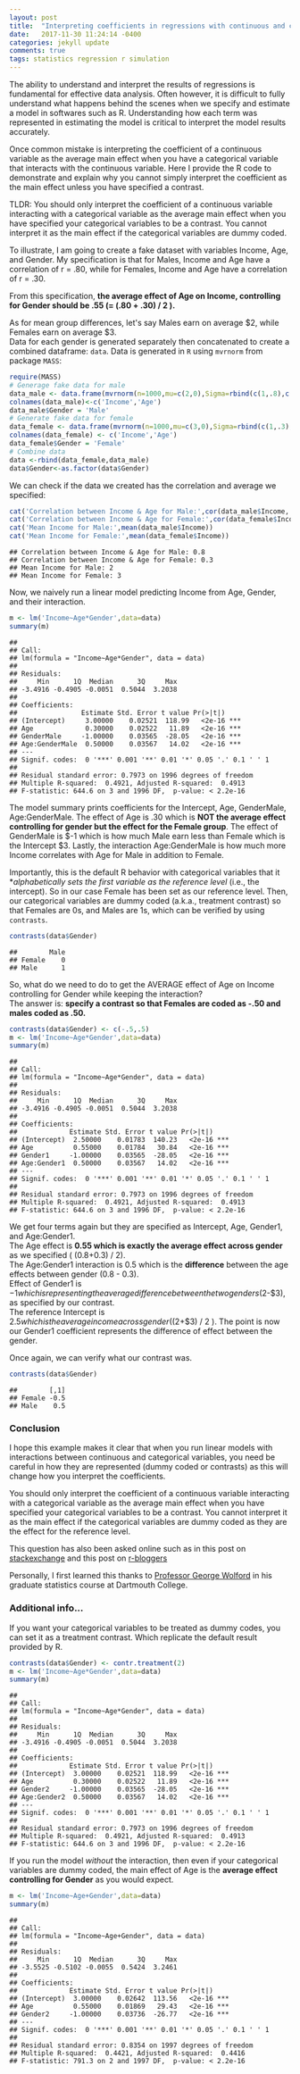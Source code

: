 ```yaml
---
layout: post
title:  "Interpreting coefficients in regressions with continuous and categorical variable interactions"
date:   2017-11-30 11:24:14 -0400
categories: jekyll update
comments: true
tags: statistics regression r simulation
---
```


The ability to understand and interpret the results of regressions is fundamental for effective data analysis. Often however, it is difficult to fully understand what happens behind the scenes when we specify and estimate a model in softwares such as R. Understanding how each term was represented in estimating the model is critical to interpret the model results accurately.

Once common mistake is interpreting the coefficient of a continuous variable as the average main effect when you have a categorical variable that interacts with the continuous variable. Here I provide the R code to demonstrate and explain why you cannot simply interpret the coefficient as the main effect unless you have specified a contrast.

TLDR: You should only interpret the coefficient of a continuous variable interacting with a categorical variable as the average main effect when you have specified your categorical variables to be a contrast. You cannot interpret it as the main effect if the categorical variables are dummy coded.

To illustrate, I am going to create a fake dataset with variables Income, Age, and Gender. My specification is that for Males, Income and Age have a correlation of r = .80, while for Females, Income and Age have a correlation of r = .30.

From this specification, **the average effect of Age on Income, controlling for Gender should be .55 (= (.80 + .30) / 2 ).**

As for mean group differences, let's say Males earn on average $2, while Females earn on average $3.  
Data for each gender is generated separately then concatenated to create a combined dataframe: `data`. Data is generated in `R` using `mvrnorm` from package `MASS`:

``` r
require(MASS)
# Generage fake data for male
data_male <- data.frame(mvrnorm(n=1000,mu=c(2,0),Sigma=rbind(c(1,.8),c(.8,1)),empirical=TRUE ) )
colnames(data_male)<-c('Income','Age')
data_male$Gender = 'Male'
# Generate fake data for female
data_female <- data.frame(mvrnorm(n=1000,mu=c(3,0),Sigma=rbind(c(1,.3),c(.3,1)),empirical=TRUE ))
colnames(data_female) <- c('Income','Age')
data_female$Gender = 'Female'
# Combine data
data <-rbind(data_female,data_male)
data$Gender<-as.factor(data$Gender)
```

We can check if the data we created has the correlation and average we specified:

``` r
cat('Correlation between Income & Age for Male:',cor(data_male$Income, data_male$Age))
cat('Correlation between Income & Age for Female:',cor(data_female$Income, data_female$Age))
cat('Mean Income for Male:',mean(data_male$Income))
cat('Mean Income for Female:',mean(data_female$Income))
```

    ## Correlation between Income & Age for Male: 0.8
    ## Correlation between Income & Age for Female: 0.3
    ## Mean Income for Male: 2
    ## Mean Income for Female: 3

Now, we naively run a linear model predicting Income from Age, Gender, and their interaction.

``` r
m <- lm('Income~Age*Gender',data=data)
summary(m)
```

    ##
    ## Call:
    ## lm(formula = "Income~Age*Gender", data = data)
    ##
    ## Residuals:
    ##     Min      1Q  Median      3Q     Max
    ## -3.4916 -0.4905 -0.0051  0.5044  3.2038
    ##
    ## Coefficients:
    ##                Estimate Std. Error t value Pr(>|t|)    
    ## (Intercept)     3.00000    0.02521  118.99   <2e-16 ***
    ## Age             0.30000    0.02522   11.89   <2e-16 ***
    ## GenderMale     -1.00000    0.03565  -28.05   <2e-16 ***
    ## Age:GenderMale  0.50000    0.03567   14.02   <2e-16 ***
    ## ---
    ## Signif. codes:  0 '***' 0.001 '**' 0.01 '*' 0.05 '.' 0.1 ' ' 1
    ##
    ## Residual standard error: 0.7973 on 1996 degrees of freedom
    ## Multiple R-squared:  0.4921, Adjusted R-squared:  0.4913
    ## F-statistic: 644.6 on 3 and 1996 DF,  p-value: < 2.2e-16

The model summary prints coefficients for the Intercept, Age, GenderMale, Age:GenderMale. The effect of Age is .30 which is **NOT the average effect controlling for gender but the effect for the Female group**. The effect of GenderMale is $-1 which is how much Male earn less than Female which is the Intercept $3. Lastly, the interaction Age:GenderMale is how much more Income correlates with Age for Male in addition to Female.

Importantly, this is the default R behavior with categorical variables that it **alphabetically sets the first variable as the reference level* (i.e., the intercept). So in our case Female has been set as our reference level. Then, our categorical variables are dummy coded (a.k.a., treatment contrast) so that Females are 0s, and Males are 1s, which can be verified by using `contrasts`.

``` r
contrasts(data$Gender)
```

    ##        Male
    ## Female    0
    ## Male      1

So, what do we need to do to get the AVERAGE effect of Age on Income controlling for Gender while keeping the interaction?   
The answer is: **specify a contrast so that Females are coded as -.50 and males coded as .50.**

``` r
contrasts(data$Gender) <- c(-.5,.5)
m <- lm('Income~Age*Gender',data=data)
summary(m)
```

    ##
    ## Call:
    ## lm(formula = "Income~Age*Gender", data = data)
    ##
    ## Residuals:
    ##     Min      1Q  Median      3Q     Max
    ## -3.4916 -0.4905 -0.0051  0.5044  3.2038
    ##
    ## Coefficients:
    ##             Estimate Std. Error t value Pr(>|t|)    
    ## (Intercept)  2.50000    0.01783  140.23   <2e-16 ***
    ## Age          0.55000    0.01784   30.84   <2e-16 ***
    ## Gender1     -1.00000    0.03565  -28.05   <2e-16 ***
    ## Age:Gender1  0.50000    0.03567   14.02   <2e-16 ***
    ## ---
    ## Signif. codes:  0 '***' 0.001 '**' 0.01 '*' 0.05 '.' 0.1 ' ' 1
    ##
    ## Residual standard error: 0.7973 on 1996 degrees of freedom
    ## Multiple R-squared:  0.4921, Adjusted R-squared:  0.4913
    ## F-statistic: 644.6 on 3 and 1996 DF,  p-value: < 2.2e-16

We get four terms again but they are specified as Intercept, Age, Gender1, and Age:Gender1.   
The Age effect is **0.55 which is exactly the average effect across gender** as we specified ( (0.8+0.3) / 2).    
The Age:Gender1 interaction is 0.5 which is the **difference** between the age effects between gender (0.8 - 0.3).  
Effect of Gender1 is $-1 which is representing the average difference between the two genders ($2-$3), as specified by our contrast.  
The reference Intercept is $2.5 which is the average income across gender ( ($2+$3) / 2 ). The point is now our Gender1 coefficient represents the difference of effect between the gender.

Once again, we can verify what our contrast was.

``` r
contrasts(data$Gender)
```

    ##        [,1]
    ## Female -0.5
    ## Male    0.5

### Conclusion

I hope this example makes it clear that when you run linear models with interactions between continuous and categorical variables, you need be careful in how they are represented (dummy coded or contrasts) as this will change how you interpret the coefficients.

You should only interpret the coefficient of a continuous variable interacting with a categorical variable as the average main effect when you have specified your categorical variables to be a contrast. You cannot interpret it as the main effect if the categorical variables are dummy coded as they are the effect for the reference level.

This question has also been asked online such as in this post on [stackexchange](https://stats.stackexchange.com/questions/41129/interpreting-coefficients-of-an-interaction-between-categorical-and-continuous-v) and this post on [r-bloggers](https://www.r-bloggers.com/interpreting-interaction-coefficient-in-r-part1-lm/)

Personally, I first learned this thanks to [Professor George Wolford](http://pbs.dartmouth.edu/people/george-wolford) in his graduate statistics course at Dartmouth College.


### Additional info...

If you want your categorical variables to be treated as dummy codes, you can set it as a treatment contrast. Which replicate the default result provided by R.

``` r
contrasts(data$Gender) <- contr.treatment(2)
m <- lm('Income~Age*Gender',data=data)
summary(m)
```

    ##
    ## Call:
    ## lm(formula = "Income~Age*Gender", data = data)
    ##
    ## Residuals:
    ##     Min      1Q  Median      3Q     Max
    ## -3.4916 -0.4905 -0.0051  0.5044  3.2038
    ##
    ## Coefficients:
    ##             Estimate Std. Error t value Pr(>|t|)    
    ## (Intercept)  3.00000    0.02521  118.99   <2e-16 ***
    ## Age          0.30000    0.02522   11.89   <2e-16 ***
    ## Gender2     -1.00000    0.03565  -28.05   <2e-16 ***
    ## Age:Gender2  0.50000    0.03567   14.02   <2e-16 ***
    ## ---
    ## Signif. codes:  0 '***' 0.001 '**' 0.01 '*' 0.05 '.' 0.1 ' ' 1
    ##
    ## Residual standard error: 0.7973 on 1996 degrees of freedom
    ## Multiple R-squared:  0.4921, Adjusted R-squared:  0.4913
    ## F-statistic: 644.6 on 3 and 1996 DF,  p-value: < 2.2e-16

If you run the model *without* the interaction, then even if your categorical variables are dummy coded, the main effect of Age is the **average effect controlling for Gender** as you would expect.

``` r
m <- lm('Income~Age+Gender',data=data)
summary(m)
```

    ##
    ## Call:
    ## lm(formula = "Income~Age+Gender", data = data)
    ##
    ## Residuals:
    ##     Min      1Q  Median      3Q     Max
    ## -3.5525 -0.5102 -0.0055  0.5424  3.2461
    ##
    ## Coefficients:
    ##             Estimate Std. Error t value Pr(>|t|)    
    ## (Intercept)  3.00000    0.02642  113.56   <2e-16 ***
    ## Age          0.55000    0.01869   29.43   <2e-16 ***
    ## Gender2     -1.00000    0.03736  -26.77   <2e-16 ***
    ## ---
    ## Signif. codes:  0 '***' 0.001 '**' 0.01 '*' 0.05 '.' 0.1 ' ' 1
    ##
    ## Residual standard error: 0.8354 on 1997 degrees of freedom
    ## Multiple R-squared:  0.4421, Adjusted R-squared:  0.4416
    ## F-statistic: 791.3 on 2 and 1997 DF,  p-value: < 2.2e-16
